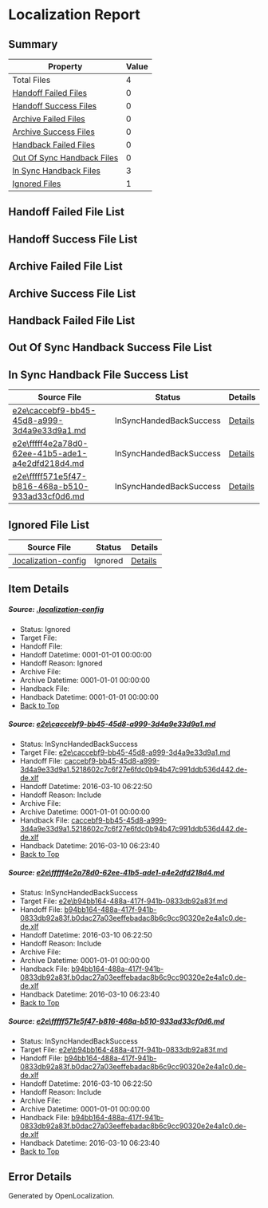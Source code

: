 # <a name='report-top'></a> Localization Report

## Summary
 Property | Value 
 -------- | ----- 
 Total Files | 4
[ Handoff Failed Files ](#handoff-failed-list)| 0
[ Handoff Success Files ](#handoff-success-list)| 0
[ Archive Failed Files ](#archive-failed-list)| 0
[ Archive Success Files ](#archive-success-list)| 0
[ Handback Failed Files ](#handback-failed-list)| 0
[ Out Of Sync Handback Files ](#outofsync-handback-success-list)| 0
[ In Sync Handback Files ](#insync-handback-success-list)| 3
[ Ignored Files ](#ignored-list)| 1

## <a name='handoff-failed-list'></a> Handoff Failed File List

## <a name='handoff-success-list'></a> Handoff Success File List

## <a name='archive-failed-list'></a> Archive Failed File List

## <a name='archive-success-list'></a> Archive Success File List

## <a name='handback-failed-list'></a> Handback Failed File List

## <a name='outofsync-handback-success-list'></a> Out Of Sync Handback Success File List

## <a name='insync-handback-success-list'></a> In Sync Handback File Success List
 Source File | Status | Details 
 ----------- | ------ | ------- 
 [e2e\caccebf9-bb45-45d8-a999-3d4a9e33d9a1.md](https://github.com/OpenLocalizationTest/oltest/blob/6a229bac22bbe0646f15b3ef1fb8533d71773a37/e2e/caccebf9-bb45-45d8-a999-3d4a9e33d9a1.md) | InSyncHandedBackSuccess | [Details](#3a675545388a2dc2cc11ad34fb3a2caf3c4681e61)
 [e2e\fffff4e2a78d0-62ee-41b5-ade1-a4e2dfd218d4.md](https://github.com/OpenLocalizationTest/oltest/blob/192a537bbf70bb4f3889171d5c932e2d376e98cd/e2e/fffff4e2a78d0-62ee-41b5-ade1-a4e2dfd218d4.md) | InSyncHandedBackSuccess | [Details](#714d6df0a2d84c47db25f663507bdef6adbc6c9a2)
 [e2e\fffff571e5f47-b816-468a-b510-933ad33cf0d6.md](https://github.com/OpenLocalizationTest/oltest/blob/192a537bbf70bb4f3889171d5c932e2d376e98cd/e2e/fffff571e5f47-b816-468a-b510-933ad33cf0d6.md) | InSyncHandedBackSuccess | [Details](#714d6df0a2d84c47db25f663507bdef6adbc6c9a3)

## <a name='ignored-list'></a> Ignored File List
 Source File | Status | Details 
 ----------- | ------ | ------- 
 [.localization-config](https://github.com/OpenLocalizationTest/oltest/blob/192a537bbf70bb4f3889171d5c932e2d376e98cd/.localization-config) | Ignored | [Details](#66aca4b1c2f43b14ec41e0e427345df94af1d5e10)

## Item Details
##### <a name='66aca4b1c2f43b14ec41e0e427345df94af1d5e10'></a> Source: [.localization-config](https://github.com/OpenLocalizationTest/oltest/blob/192a537bbf70bb4f3889171d5c932e2d376e98cd/.localization-config)
* Status: Ignored
* Target File: 
* Handoff File: 
* Handoff Datetime: 0001-01-01 00:00:00
* Handoff Reason: Ignored
* Archive File: 
* Archive Datetime: 0001-01-01 00:00:00
* Handback File: 
* Handback Datetime: 0001-01-01 00:00:00
* [Back to Top](#report-top)

##### <a name='3a675545388a2dc2cc11ad34fb3a2caf3c4681e61'></a> Source: [e2e\caccebf9-bb45-45d8-a999-3d4a9e33d9a1.md](https://github.com/OpenLocalizationTest/oltest/blob/6a229bac22bbe0646f15b3ef1fb8533d71773a37/e2e/caccebf9-bb45-45d8-a999-3d4a9e33d9a1.md)
* Status: InSyncHandedBackSuccess
* Target File: [e2e\caccebf9-bb45-45d8-a999-3d4a9e33d9a1.md](https://github.com/OpenLocalizationTestOrg/oltest.de-de/blob/949172db8c28be0d5ffc4d6bf5ba429966da48a6/e2e/caccebf9-bb45-45d8-a999-3d4a9e33d9a1.md)
* Handoff File: [caccebf9-bb45-45d8-a999-3d4a9e33d9a1.5218602c7c6f27e6fdc0b94b47c991ddb536d442.de-de.xlf](https://github.com/OpenLocalizationTestOrg/olhandoff/blob/9a766eaa5237750365010da2251ec15697b1897d/ol-handoff/OpenLocalizationTestOrg/oltest.de-de/xinjiang/ht/caccebf9-bb45-45d8-a999-3d4a9e33d9a1.5218602c7c6f27e6fdc0b94b47c991ddb536d442.de-de.xlf)
* Handoff Datetime: 2016-03-10 06:22:50
* Handoff Reason: Include
* Archive File: 
* Archive Datetime: 0001-01-01 00:00:00
* Handback File: [caccebf9-bb45-45d8-a999-3d4a9e33d9a1.5218602c7c6f27e6fdc0b94b47c991ddb536d442.de-de.xlf](https://github.com/OpenLocalizationTestOrg/olhandback/blob/d33d6eaccb4c957d9d79f84b5771eae6f557dd76/ol-handback/OpenLocalizationTestOrg/oltest.de-de/xinjiang/ht/caccebf9-bb45-45d8-a999-3d4a9e33d9a1.5218602c7c6f27e6fdc0b94b47c991ddb536d442.de-de.xlf)
* Handback Datetime: 2016-03-10 06:23:40
* [Back to Top](#report-top)

##### <a name='714d6df0a2d84c47db25f663507bdef6adbc6c9a2'></a> Source: [e2e\fffff4e2a78d0-62ee-41b5-ade1-a4e2dfd218d4.md](https://github.com/OpenLocalizationTest/oltest/blob/192a537bbf70bb4f3889171d5c932e2d376e98cd/e2e/fffff4e2a78d0-62ee-41b5-ade1-a4e2dfd218d4.md)
* Status: InSyncHandedBackSuccess
* Target File: [e2e\b94bb164-488a-417f-941b-0833db92a83f.md](https://github.com/OpenLocalizationTestOrg/oltest.de-de/blob/949172db8c28be0d5ffc4d6bf5ba429966da48a6/e2e/b94bb164-488a-417f-941b-0833db92a83f.md)
* Handoff File: [b94bb164-488a-417f-941b-0833db92a83f.b0dac27a03eeffebadac8b6c9cc90320e2e4a1c0.de-de.xlf](https://github.com/OpenLocalizationTestOrg/olhandoff/blob/9a766eaa5237750365010da2251ec15697b1897d/ol-handoff/OpenLocalizationTestOrg/oltest.de-de/xinjiang/ht/b94bb164-488a-417f-941b-0833db92a83f.b0dac27a03eeffebadac8b6c9cc90320e2e4a1c0.de-de.xlf)
* Handoff Datetime: 2016-03-10 06:22:50
* Handoff Reason: Include
* Archive File: 
* Archive Datetime: 0001-01-01 00:00:00
* Handback File: [b94bb164-488a-417f-941b-0833db92a83f.b0dac27a03eeffebadac8b6c9cc90320e2e4a1c0.de-de.xlf](https://github.com/OpenLocalizationTestOrg/olhandback/blob/d33d6eaccb4c957d9d79f84b5771eae6f557dd76/ol-handback/OpenLocalizationTestOrg/oltest.de-de/xinjiang/ht/b94bb164-488a-417f-941b-0833db92a83f.b0dac27a03eeffebadac8b6c9cc90320e2e4a1c0.de-de.xlf)
* Handback Datetime: 2016-03-10 06:23:40
* [Back to Top](#report-top)

##### <a name='714d6df0a2d84c47db25f663507bdef6adbc6c9a3'></a> Source: [e2e\fffff571e5f47-b816-468a-b510-933ad33cf0d6.md](https://github.com/OpenLocalizationTest/oltest/blob/192a537bbf70bb4f3889171d5c932e2d376e98cd/e2e/fffff571e5f47-b816-468a-b510-933ad33cf0d6.md)
* Status: InSyncHandedBackSuccess
* Target File: [e2e\b94bb164-488a-417f-941b-0833db92a83f.md](https://github.com/OpenLocalizationTestOrg/oltest.de-de/blob/949172db8c28be0d5ffc4d6bf5ba429966da48a6/e2e/b94bb164-488a-417f-941b-0833db92a83f.md)
* Handoff File: [b94bb164-488a-417f-941b-0833db92a83f.b0dac27a03eeffebadac8b6c9cc90320e2e4a1c0.de-de.xlf](https://github.com/OpenLocalizationTestOrg/olhandoff/blob/9a766eaa5237750365010da2251ec15697b1897d/ol-handoff/OpenLocalizationTestOrg/oltest.de-de/xinjiang/ht/b94bb164-488a-417f-941b-0833db92a83f.b0dac27a03eeffebadac8b6c9cc90320e2e4a1c0.de-de.xlf)
* Handoff Datetime: 2016-03-10 06:22:50
* Handoff Reason: Include
* Archive File: 
* Archive Datetime: 0001-01-01 00:00:00
* Handback File: [b94bb164-488a-417f-941b-0833db92a83f.b0dac27a03eeffebadac8b6c9cc90320e2e4a1c0.de-de.xlf](https://github.com/OpenLocalizationTestOrg/olhandback/blob/d33d6eaccb4c957d9d79f84b5771eae6f557dd76/ol-handback/OpenLocalizationTestOrg/oltest.de-de/xinjiang/ht/b94bb164-488a-417f-941b-0833db92a83f.b0dac27a03eeffebadac8b6c9cc90320e2e4a1c0.de-de.xlf)
* Handback Datetime: 2016-03-10 06:23:40
* [Back to Top](#report-top)


## Error Details

Generated by OpenLocalization.
